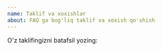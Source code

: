 ```yaml
---
name: Taklif va xoxishlar
about: FAQ ga bog'liq taklif va xoxish qo'shish
---
```


O'z taklifingizni batafsil yozing:
